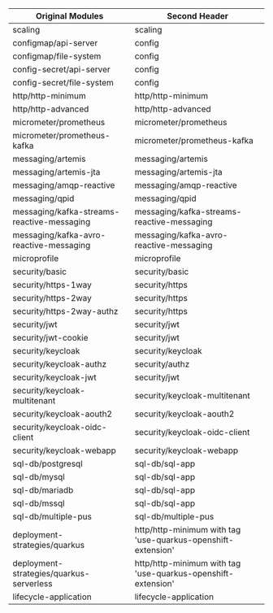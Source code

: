 
| Original Modules  | Second Header |
| ------------- | ------------- |
| scaling | scaling |
| configmap/api-server | config |
| configmap/file-system | config |
| config-secret/api-server | config |
| config-secret/file-system | config |
| http/http-minimum | http/http-minimum |
| http/http-advanced | http/http-advanced |
| micrometer/prometheus | micrometer/prometheus |
| micrometer/prometheus-kafka | micrometer/prometheus-kafka |
| messaging/artemis | messaging/artemis |
| messaging/artemis-jta | messaging/artemis-jta |
| messaging/amqp-reactive | messaging/amqp-reactive |
| messaging/qpid | messaging/qpid |
| messaging/kafka-streams-reactive-messaging | messaging/kafka-streams-reactive-messaging |
| messaging/kafka-avro-reactive-messaging | messaging/kafka-avro-reactive-messaging |
| microprofile  | microprofile  |
| security/basic | security/basic |
| security/https-1way | security/https |
| security/https-2way | security/https |
| security/https-2way-authz | security/https |
| security/jwt | security/jwt |
| security/jwt-cookie | security/jwt |
| security/keycloak | security/keycloak |
| security/keycloak-authz | security/authz |
| security/keycloak-jwt | security/jwt |
| security/keycloak-multitenant | security/keycloak-multitenant |
| security/keycloak-aouth2 | security/keycloak-aouth2 |
| security/keycloak-oidc-client | security/keycloak-oidc-client |
| security/keycloak-webapp | security/keycloak-webapp |
| sql-db/postgresql | sql-db/sql-app |
| sql-db/mysql | sql-db/sql-app |
| sql-db/mariadb | sql-db/sql-app |
| sql-db/mssql | sql-db/sql-app |
| sql-db/multiple-pus | sql-db/multiple-pus |
| deployment-strategies/quarkus | http/http-minimum with tag 'use-quarkus-openshift-extension' |
| deployment-strategies/quarkus-serverless | http/http-minimum with tag 'use-quarkus-openshift-extension' |
| lifecycle-application | lifecycle-application |
